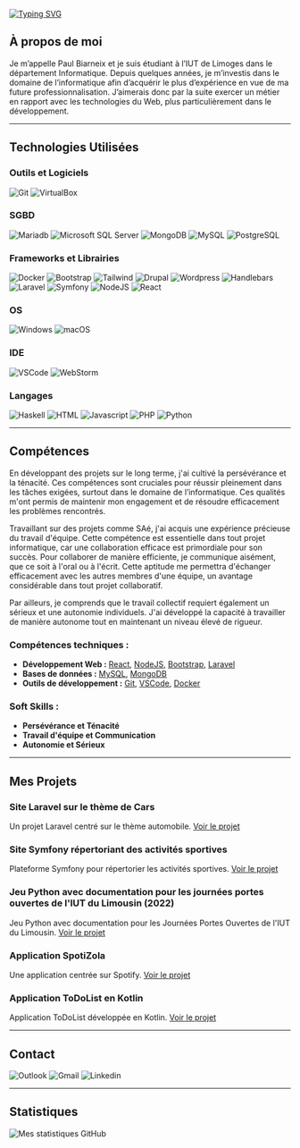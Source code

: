 [![Typing SVG](https://readme-typing-svg.demolab.com?font=Fira+Code&weight=600&pause=1000&color=F7F7F7&random=false&width=435&lines=BIARNEIX+Paul+-+BUT3+informatique)](https://git.io/typing-svg)

## À propos de moi
Je m’appelle Paul Biarneix et je suis étudiant à l’IUT de Limoges dans le département Informatique. Depuis quelques années, je m’investis dans le domaine de l’informatique afin d’acquérir le plus d’expérience en vue de ma future professionnalisation. J’aimerais donc par la suite exercer un métier en rapport avec les technologies du Web, plus particulièrement dans le développement. 

---

## Technologies Utilisées

### Outils et Logiciels
![Git](https://img.shields.io/badge/GIT-E44C30?style=for-the-badge&logo=git&logoColor=white)
![VirtualBox](https://img.shields.io/badge/VirtualBox-21416b?style=for-the-badge&logo=VirtualBox&logoColor=white)

### SGBD
![Mariadb](https://img.shields.io/badge/MariaDB-003545?style=for-the-badge&logo=mariadb&logoColor=white)
![Microsoft SQL Server](https://img.shields.io/badge/Microsoft%20SQL%20Server-CC2927?style=for-the-badge&logo=microsoft%20sql%20server&logoColor=white)
![MongoDB](https://img.shields.io/badge/MongoDB-4EA94B?style=for-the-badge&logo=mongodb&logoColor=white)
![MySQL](https://img.shields.io/badge/MySQL-005C84?style=for-the-badge&logo=mysql&logoColor=white)
![PostgreSQL](https://img.shields.io/badge/PostgreSQL-316192?style=for-the-badge&logo=postgresql&logoColor=white)

### Frameworks et Librairies
![Docker](https://img.shields.io/badge/Docker-2CA5E0?style=for-the-badge&logo=docker&logoColor=white)
![Bootstrap](https://img.shields.io/badge/Bootstrap-563D7C?style=for-the-badge&logo=bootstrap&logoColor=white)
![Tailwind](https://img.shields.io/badge/Tailwind_CSS-38B2AC?style=for-the-badge&logo=tailwind-css&logoColor=white)
![Drupal](https://img.shields.io/badge/Drupal-0678BE?style=for-the-badge&logo=drupal&logoColor=white)
![Wordpress](https://img.shields.io/badge/Wordpress-21759B?style=for-the-badge&logo=wordpress&logoColor=white)
![Handlebars](https://img.shields.io/badge/Handlebars%20js-f0772b?style=for-the-badge&logo=handlebarsdotjs&logoColor=black)
![Laravel](https://img.shields.io/badge/Laravel-FF2D20?style=for-the-badge&logo=laravel&logoColor=white)
![Symfony](https://img.shields.io/badge/Symfony-000000?style=for-the-badge&logo=Symfony&logoColor=white)
![NodeJS](https://img.shields.io/badge/Node%20js-339933?style=for-the-badge&logo=nodedotjs&logoColor=white)
![React](https://img.shields.io/badge/React-20232A?style=for-the-badge&logo=react&logoColor=61DAFB)

### OS
![Windows](https://img.shields.io/badge/Microsoft-666666?style=for-the-badge&logo=microsoft&logoColor=white)
![macOS](https://img.shields.io/badge/mac%20os-000000?style=for-the-badge&logo=apple&logoColor=white)

### IDE
![VSCode](https://img.shields.io/badge/VSCode-0078D4?style=for-the-badge&logo=visual%20studio%20code&logoColor=white)
![WebStorm](https://img.shields.io/badge/WebStorm-000000?style=for-the-badge&logo=WebStorm&logoColor=white)

### Langages
![Haskell](https://img.shields.io/badge/Haskell-5D4F85?style=for-the-badge&logo=haskell&logoColor=white)
![HTML](https://img.shields.io/badge/HTML5-E34F26?style=for-the-badge&logo=html5&logoColor=white)
![Javascript](https://img.shields.io/badge/JavaScript-323330?style=for-the-badge&logo=javascript&logoColor=F7DF1E)
![PHP](https://img.shields.io/badge/PHP-777BB4?style=for-the-badge&logo=php&logoColor=white)
![Python](https://img.shields.io/badge/Python-FFD43B?style=for-the-badge&logo=python&logoColor=blue)

---
## Compétences

En développant des projets sur le long terme, j'ai cultivé la persévérance et la ténacité. Ces compétences sont cruciales pour réussir pleinement dans les tâches exigées, surtout dans le domaine de l’informatique. Ces qualités m'ont permis de maintenir mon engagement et de résoudre efficacement les problèmes rencontrés.

Travaillant sur des projets comme SAé, j'ai acquis une expérience précieuse du travail d'équipe. Cette compétence est essentielle dans tout projet informatique, car une collaboration efficace est primordiale pour son succès. Pour collaborer de manière efficiente, je communique aisément, que ce soit à l'oral ou à l'écrit. Cette aptitude me permettra d'échanger efficacement avec les autres membres d'une équipe, un avantage considérable dans tout projet collaboratif.

Par ailleurs, je comprends que le travail collectif requiert également un sérieux et une autonomie individuels. J'ai développé la capacité à travailler de manière autonome tout en maintenant un niveau élevé de rigueur.

### Compétences techniques :

- **Développement Web :** [React](https://img.shields.io/badge/React-20232A?style=for-the-badge&logo=react&logoColor=61DAFB), [NodeJS](https://img.shields.io/badge/Node%20js-339933?style=for-the-badge&logo=nodedotjs&logoColor=white), [Bootstrap](https://img.shields.io/badge/Bootstrap-563D7C?style=for-the-badge&logo=bootstrap&logoColor=white), [Laravel](https://img.shields.io/badge/Laravel-FF2D20?style=for-the-badge&logo=laravel&logoColor=white)
- **Bases de données :** [MySQL](https://img.shields.io/badge/MySQL-005C84?style=for-the-badge&logo=mysql&logoColor=white), [MongoDB](https://img.shields.io/badge/MongoDB-4EA94B?style=for-the-badge&logo=mongodb&logoColor=white)
- **Outils de développement :** [Git](https://img.shields.io/badge/GIT-E44C30?style=for-the-badge&logo=git&logoColor=white), [VSCode](https://img.shields.io/badge/VSCode-0078D4?style=for-the-badge&logo=visual%20studio%20code&logoColor=white), [Docker](https://img.shields.io/badge/Docker-2CA5E0?style=for-the-badge&logo=docker&logoColor=white)

### Soft Skills :

- **Persévérance et Ténacité**
- **Travail d'équipe et Communication**
- **Autonomie et Sérieux**
---

## Mes Projets

### Site Laravel sur le thème de Cars
Un projet Laravel centré sur le thème automobile. [Voir le projet](https://github.com/Paulloooo/r505_laravel_cars)

### Site Symfony répertoriant des activités sportives
Plateforme Symfony pour répertorier les activités sportives. [Voir le projet](https://github.com/Paulloooo/runcenter)

### Jeu Python avec documentation pour les journées portes ouvertes de l'IUT du Limousin (2022)
Jeu Python avec documentation pour les Journées Portes Ouvertes de l'IUT du Limousin. [Voir le projet](https://github.com/Paulloooo/JPO)

### Application SpotiZola
Une application centrée sur Spotify. [Voir le projet](https://github.com/Paulloooo/BiarneixPaulSpotifyApp)

### Application ToDoList en Kotlin
Application ToDoList développée en Kotlin. [Voir le projet](https://github.com/Paulloooo/ToDo-List-Application)

---

## Contact
![Outlook](https://img.shields.io/badge/Microsoft_Outlook-0078D4?style=for-the-badge&logo=microsoft-outlook&logoColor=white)
![Gmail](https://img.shields.io/badge/Gmail-D14836?style=for-the-badge&logo=gmail&logoColor=white)
![Linkedin](https://img.shields.io/badge/LinkedIn-0077B5?style=for-the-badge&logo=linkedin&logoColor=white)

--- 

## Statistiques
![Mes statistiques GitHub](https://github-readme-stats.vercel.app/api?username=Paulloooo&show_icons=true&theme=radical)


<!---
Paulloooo/Paulloooo is a ✨ special ✨ repository because its `README.md` (this file) appears on your GitHub profile.
You can click the Preview link to take a look at your changes.
--->

